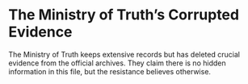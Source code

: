 # The Ministry of Truth’s Corrupted Evidence

The Ministry of Truth keeps extensive records but has deleted crucial evidence from the official archives. They claim there is no hidden information in this file, but the resistance believes otherwise.  
